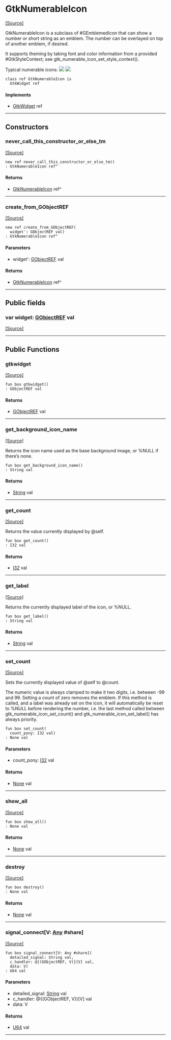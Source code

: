 # GtkNumerableIcon
<span class="source-link">[[Source]](src/gtk3/GtkNumerableIcon.md#L6)</span>

GtkNumerableIcon is a subclass of #GEmblemedIcon that can
show a number or short string as an emblem. The number can
be overlayed on top of another emblem, if desired.

It supports theming by taking font and color information
from a provided #GtkStyleContext; see
gtk_numerable_icon_set_style_context().

Typical numerable icons:
![](numerableicon.png)
![](numerableicon2.png)


```pony
class ref GtkNumerableIcon is
  GtkWidget ref
```

#### Implements

* [GtkWidget](gtk3-GtkWidget.md) ref

---

## Constructors

### never_call_this_constructor_or_else_tm
<span class="source-link">[[Source]](src/gtk3/GtkNumerableIcon.md#L23)</span>


```pony
new ref never_call_this_constructor_or_else_tm()
: GtkNumerableIcon ref^
```

#### Returns

* [GtkNumerableIcon](gtk3-GtkNumerableIcon.md) ref^

---

### create_from_GObjectREF
<span class="source-link">[[Source]](src/gtk3/GtkNumerableIcon.md#L26)</span>


```pony
new ref create_from_GObjectREF(
  widget': GObjectREF val)
: GtkNumerableIcon ref^
```
#### Parameters

*   widget': [GObjectREF](gtk3-..-gobject-GObjectREF.md) val

#### Returns

* [GtkNumerableIcon](gtk3-GtkNumerableIcon.md) ref^

---

## Public fields

### var widget: [GObjectREF](gtk3-..-gobject-GObjectREF.md) val
<span class="source-link">[[Source]](src/gtk3/GtkNumerableIcon.md#L20)</span>



---

## Public Functions

### gtkwidget
<span class="source-link">[[Source]](src/gtk3/GtkNumerableIcon.md#L22)</span>


```pony
fun box gtkwidget()
: GObjectREF val
```

#### Returns

* [GObjectREF](gtk3-..-gobject-GObjectREF.md) val

---

### get_background_icon_name
<span class="source-link">[[Source]](src/gtk3/GtkNumerableIcon.md#L39)</span>


Returns the icon name used as the base background image,
or %NULL if there’s none.


```pony
fun box get_background_icon_name()
: String val
```

#### Returns

* [String](builtin-String.md) val

---

### get_count
<span class="source-link">[[Source]](src/gtk3/GtkNumerableIcon.md#L48)</span>


Returns the value currently displayed by @self.


```pony
fun box get_count()
: I32 val
```

#### Returns

* [I32](builtin-I32.md) val

---

### get_label
<span class="source-link">[[Source]](src/gtk3/GtkNumerableIcon.md#L54)</span>


Returns the currently displayed label of the icon, or %NULL.


```pony
fun box get_label()
: String val
```

#### Returns

* [String](builtin-String.md) val

---

### set_count
<span class="source-link">[[Source]](src/gtk3/GtkNumerableIcon.md#L77)</span>


Sets the currently displayed value of @self to @count.

The numeric value is always clamped to make it two digits, i.e.
between -99 and 99. Setting a count of zero removes the emblem.
If this method is called, and a label was already set on the icon,
it will automatically be reset to %NULL before rendering the number,
i.e. the last method called between gtk_numerable_icon_set_count()
and gtk_numerable_icon_set_label() has always priority.


```pony
fun box set_count(
  count_pony: I32 val)
: None val
```
#### Parameters

*   count_pony: [I32](builtin-I32.md) val

#### Returns

* [None](builtin-None.md) val

---

### show_all
<span class="source-link">[[Source]](src/gtk3/GtkWidget.md#L4)</span>


```pony
fun box show_all()
: None val
```

#### Returns

* [None](builtin-None.md) val

---

### destroy
<span class="source-link">[[Source]](src/gtk3/GtkWidget.md#L7)</span>


```pony
fun box destroy()
: None val
```

#### Returns

* [None](builtin-None.md) val

---

### signal_connect\[V: [Any](builtin-Any.md) #share\]
<span class="source-link">[[Source]](src/gtk3/GtkWidget.md#L10)</span>


```pony
fun box signal_connect[V: Any #share](
  detailed_signal: String val,
  c_handler: @{(GObjectREF, V)}[V] val,
  data: V)
: U64 val
```
#### Parameters

*   detailed_signal: [String](builtin-String.md) val
*   c_handler: @{(GObjectREF, V)}[V] val
*   data: V

#### Returns

* [U64](builtin-U64.md) val

---

